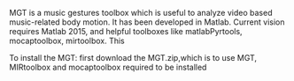 MGT is a music gestures toolbox which is useful to analyze video based music-related body motion. It has been developed in Matlab. Current vision requires Matlab 2015, and helpful toolboxes like matlabPyrtools, mocaptoolbox, mirtoolbox. 
This 

To install the MGT:
first download the MGT.zip,which is 
to use MGT, MIRtoolbox and mocaptoolbox required to be installed

